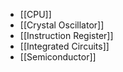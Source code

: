 - [[CPU]]
- [[Crystal Oscillator]]
- [[Instruction Register]]
- [[Integrated Circuits]]
- [[Semiconductor]]